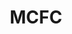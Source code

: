 ---
title: MCFC
crosslinks:
- youtubefactsbot
- soccer
- u_imguralbumbot
- youtubot
- anti_gif_bot
- BrasilOnReddit
- Gunners
- reddevils
- soccerstreams
- coys
- footballdownload
- realmadrid
- ImagesOfWales
- help
- 2007scape
- soccerbot
- art
- beetlejuicing
- place
- PostPreview
---